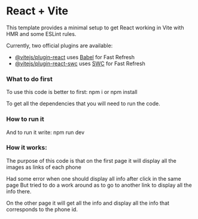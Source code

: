 # React + Vite

This template provides a minimal setup to get React working in Vite with HMR and some ESLint rules.

Currently, two official plugins are available:

- [@vitejs/plugin-react](https://github.com/vitejs/vite-plugin-react/blob/main/packages/plugin-react/README.md) uses [Babel](https://babeljs.io/) for Fast Refresh
- [@vitejs/plugin-react-swc](https://github.com/vitejs/vite-plugin-react-swc) uses [SWC](https://swc.rs/) for Fast Refresh


### What to do first
To use this code is better to first:
npm i or npm install

To get all the dependencies that you will need to run the code.

### How to run it
And to run it write:
npm run dev

### How it works:

The purpose of this code is that on the first page it will display all the
images as links of each phone

Had some error when one should display all info after click in the same page
But tried to do a work around as to go to another link to display all the info there.

On the other page it will get all the info and display all the info that corresponds
to the phone id.
